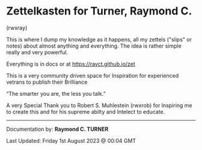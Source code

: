 # Zettelkasten for Turner, Raymond C.
(rwxray)

This is where I dump my knowledge as it happens, all my zettels ("slips" or notes) about almost anything and everything. The idea is rather simple really and very powerful.

Everything is in docs or at https://rayct.github.io/zet 

This is a very community driven space for Inspiration for experienced vetrans to publish their Brilliance

“The smarter you are, the less you talk.”

A very Special Thank you to Robert S. Muhlestein (rwxrob) for Inspiring me to create this and for his supreme abilty and Intelect to educate.

---

Documentation by: **Raymond C. TURNER**

Last Updated: Friday 1st August 2023 @ 00:04 GMT